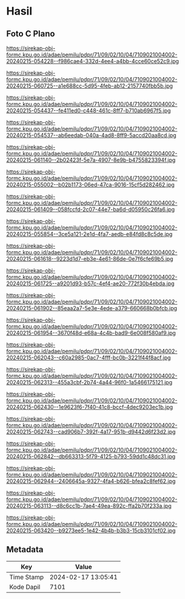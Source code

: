# Hasil

## Foto C Plano

https://sirekap-obj-formc.kpu.go.id/adae/pemilu/pdpr/71/09/02/10/04/7109021004002-20240215-054228--f986cae4-332d-4ee4-a4bb-4cce60ce52c9.jpg

https://sirekap-obj-formc.kpu.go.id/adae/pemilu/pdpr/71/09/02/10/04/7109021004002-20240215-060725--a1e688cc-5d95-4feb-ab12-2157740fbb5b.jpg

https://sirekap-obj-formc.kpu.go.id/adae/pemilu/pdpr/71/09/02/10/04/7109021004002-20240215-054437--fe411ed0-c448-461c-8ff7-b710ab6967f5.jpg

https://sirekap-obj-formc.kpu.go.id/adae/pemilu/pdpr/71/09/02/10/04/7109021004002-20240215-054537--ab6eedab-040a-4ad8-8ff9-5accd20aa8cd.jpg

https://sirekap-obj-formc.kpu.go.id/adae/pemilu/pdpr/71/09/02/10/04/7109021004002-20240215-061140--2b02423f-5e7a-4907-8e9b-b4755823394f.jpg

https://sirekap-obj-formc.kpu.go.id/adae/pemilu/pdpr/71/09/02/10/04/7109021004002-20240215-055002--b02b1173-06ed-47ca-9016-15cf5d282462.jpg

https://sirekap-obj-formc.kpu.go.id/adae/pemilu/pdpr/71/09/02/10/04/7109021004002-20240215-061409--058fccfd-2c07-44e7-ba6d-d05950c26fa6.jpg

https://sirekap-obj-formc.kpu.go.id/adae/pemilu/pdpr/71/09/02/10/04/7109021004002-20240215-055854--3ce5a121-2e1d-4fa7-aedb-e84fd8c8c5de.jpg

https://sirekap-obj-formc.kpu.go.id/adae/pemilu/pdpr/71/09/02/10/04/7109021004002-20240215-061618--9223d1d7-eb3e-4e61-86de-0e7f6cfe69b5.jpg

https://sirekap-obj-formc.kpu.go.id/adae/pemilu/pdpr/71/09/02/10/04/7109021004002-20240215-061725--a9201d93-b57c-4ef4-ae20-772f30b4ebda.jpg

https://sirekap-obj-formc.kpu.go.id/adae/pemilu/pdpr/71/09/02/10/04/7109021004002-20240215-061902--85eaa2a7-5e3e-4ede-a379-660668b0bfcb.jpg

https://sirekap-obj-formc.kpu.go.id/adae/pemilu/pdpr/71/09/02/10/04/7109021004002-20240215-061954--3670f48d-e68a-4c4b-bad9-6e008f580af9.jpg

https://sirekap-obj-formc.kpu.go.id/adae/pemilu/pdpr/71/09/02/10/04/7109021004002-20240215-062043--c60a2985-0ac7-4fff-bc0b-3221f44f8acf.jpg

https://sirekap-obj-formc.kpu.go.id/adae/pemilu/pdpr/71/09/02/10/04/7109021004002-20240215-062313--455a3cbf-2b74-4a44-96f0-1a5466175121.jpg

https://sirekap-obj-formc.kpu.go.id/adae/pemilu/pdpr/71/09/02/10/04/7109021004002-20240215-062430--1e9623f6-7f40-41c8-bccf-4dec9203ec1b.jpg

https://sirekap-obj-formc.kpu.go.id/adae/pemilu/pdpr/71/09/02/10/04/7109021004002-20240215-062743--cad906b7-392f-4a17-951b-d9442d6f23d2.jpg

https://sirekap-obj-formc.kpu.go.id/adae/pemilu/pdpr/71/09/02/10/04/7109021004002-20240215-062842--db663313-5f79-4125-b793-59dd1c48dc31.jpg

https://sirekap-obj-formc.kpu.go.id/adae/pemilu/pdpr/71/09/02/10/04/7109021004002-20240215-062944--2406645a-9327-4fa4-b626-bfea2c8fef62.jpg

https://sirekap-obj-formc.kpu.go.id/adae/pemilu/pdpr/71/09/02/10/04/7109021004002-20240215-063113--d8c6cc1b-7ae4-49ea-892c-ffa2b70f233a.jpg

https://sirekap-obj-formc.kpu.go.id/adae/pemilu/pdpr/71/09/02/10/04/7109021004002-20240215-063420--b9273ee5-1e42-4b4b-b3b3-15cb3101cf02.jpg


## Metadata

| Key        | Value               |
| ---------- | ------------------- |
| Time Stamp | 2024-02-17 13:05:41 |
| Kode Dapil | 7101                |



